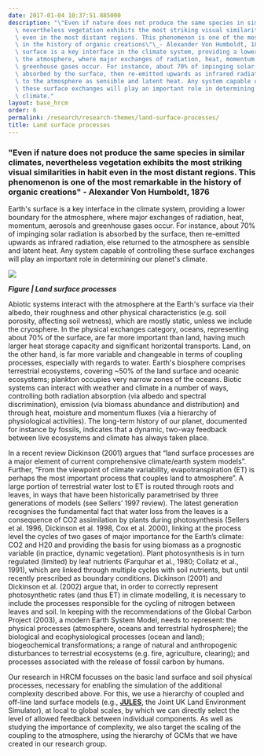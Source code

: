 ```yaml
---
date: 2017-01-04 10:37:51.885000
description: "\"Even if nature does not produce the same species in similar climates,\
  \ nevertheless vegetation exhibits the most striking visual similarities in habit\
  \ even in the most distant regions. This phenomenon is one of the most remarkable\
  \ in the history of organic creations\"\_- Alexander Von Humboldt, 1876\nEarth's\
  \ surface is a key interface in the climate system, providing a lower boundary for\
  \ the atmosphere, where major exchanges of radiation, heat, momentum, aerosols and\
  \ greenhouse gases occur. For instance, about 70% of impinging solar radiation is\
  \ absorbed by the surface, then re-emitted upwards as infrared radiation, else returned\
  \ to the atmosphere as sensible and latent heat. Any system capable of controlling\
  \ these surface exchanges will play an important role in determining our planet's\
  \ climate."
layout: base_hrcm
order: 6
permalink: /research/research-themes/land-surface-processes/
title: Land surface processes
---
```


<h3>"Even if nature does not produce the same species in similar climates, nevertheless vegetation exhibits the most striking visual similarities in habit even in the most distant regions. This phenomenon is one of the most remarkable in the history of organic creations" <span style="">- Alexander Von Humboldt, 1876</span></h3>
<p>Earth's surface is a key interface in the climate system, providing a lower boundary for the atmosphere, where major exchanges of radiation, heat, momentum, aerosols and greenhouse gases occur. For instance, about 70% of impinging solar radiation is absorbed by the surface, then re-emitted upwards as infrared radiation, else returned to the atmosphere as sensible and latent heat. Any system capable of controlling these surface exchanges will play an important role in determining our planet's climate.</p>
<p><img src="https://hrcm.ceda.ac.uk/hrcm/static/media/uploads/Research_themes_figures/land_surface.png"></p>
<p><em><strong>Figure | Land surface processes</strong></em></p>
<p>Abiotic systems interact with the atmosphere at the Earth's surface via their albedo, their roughness and other physical characteristics (e.g. soil porosity, affecting soil wetness), which are mostly static, unless we include the cryosphere. In the physical exchanges category, oceans, representing about 70% of the surface, are far more important than land, having much larger heat storage capacity and significant horizontal transports. Land, on the other hand, is far more variable and changeable in terms of coupling processes, especially with regards to water. Earth's biosphere comprises terrestrial ecosystems, covering ~50% of the land surface and oceanic ecosystems; plankton occupies very narrow zones of the oceans. Biotic systems can interact with weather and climate in a number of ways, controlling both radiation absorption (via albedo and spectral discrimination), emission (via biomass abundance and distribution) and through heat, moisture and momentum fluxes (via a hierarchy of physiological activities). The long-term history of our planet, documented for instance by fossils, indicates that a dynamic, two-way feedback between live ecosystems and climate has always taken place.</p>
<p>In a recent review Dickinson (2001) argues that “land surface processes are a major element of current comprehensive climate/earth system models”. Further, “From the viewpoint of climate variability, evapotranspiration (ET) is perhaps the most important process that couples land to atmosphere”. A large portion of terrestrial water lost to ET is routed through roots and leaves, in ways that have been historically parametrised by three generations of models (see Sellers’ 1997 review). The latest generation recognises the fundamental fact that water loss from the leaves is a consequence of CO2 assimilation by plants during photosynthesis (Sellers et al. 1996, Dickinson et al. 1998, Cox et al. 2000), linking at the process level the cycles of two gases of major importance for the Earth’s climate: CO2 and H20 and providing the basis for using biomass as a prognostic variable (in practice, dynamic vegetation). Plant photosynthesis is in turn regulated (limited) by leaf nutrients (Farquhar et al., 1980; Collatz et al., 1991), which are linked through multiple cycles with soil nutrients, but until recently prescribed as boundary conditions. Dickinson (2001) and Dickinson et al. (2002) argue that, in order to correctly represent photosynthetic rates (and thus ET) in climate modelling, it is necessary to include the processes responsible for the cycling of nitrogen between leaves and soil. In keeping with the recommendations of the Global Carbon Project (2003), a modern Earth System Model, needs to represent: the physical processes (atmosphere, oceans and terrestrial hydrosphere); the biological and ecophysiological processes (ocean and land); biogeochemical transformations; a range of natural and anthropogenic disturbances to terrestrial ecosystems (e.g. fire, agriculture, clearing); and processes associated with the release of fossil carbon by humans.</p>
<p>Our research in HRCM focusses on the basic land surface and soil physical processes, necessary for enabling the simulation of the additional complexity described above. For this, we use a hierarchy of coupled and off-line land surface models (e.g., <strong><a href="https://jules.jchmr.org">JULES</a></strong>, the Joint UK Land Environment Simulator), at local to global scales, by which we can directly select the level of allowed feedback between individual components. As well as studying the importance of complexity, we also target the scaling of the coupling to the atmosphere, using the hierarchy of GCMs that we have created in our research group.</p>
